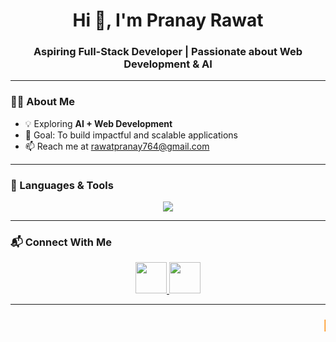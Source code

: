 <h1 align="center">Hi 👋, I'm Pranay Rawat</h1>
<h3 align="center">Aspiring Full-Stack Developer | Passionate about Web Development & AI</h3>

---

### 👨‍💻 About Me

- 💡 Exploring **AI + Web Development**  
- 🎯 Goal: To build impactful and scalable applications  
- 📫 Reach me at rawatpranay764@gmail.com


---

### 🚀 Languages & Tools
<p align="center">
  <img src="https://skillicons.dev/icons?i=html,css,js,ts,react,nextjs,nodejs,express,supabase,cpp,git,github,vscode,figma" />
</p>




---

### 📬 Connect With Me
<p align="center">
  <a href="https://www.linkedin.com/in/pranay-rawat-29b18b329/" target="_blank">
    <img src="https://skillicons.dev/icons?i=linkedin" height="50" />
  </a>
  <a href="https://github.com/pranayrawat34" target="_blank">
    <img src="https://skillicons.dev/icons?i=github" height="50" />
  </a>



---

<h3 align="center">
  <marquee behavior="scroll" direction="left" scrollamount="7">
    <span style="background: linear-gradient(90deg, #ff8a00, #e52e71); 
                 -webkit-background-clip: text; 
                 color: transparent; 
                 font-weight: bold;">
      🚀 Lifelong Learner 🚀
    </span>
  </marquee>
</h3>
